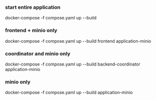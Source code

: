### start entire application
docker-compose -f compose.yaml up --build

### frontend + minio only
docker-compose -f compose.yaml up --build frontend application-minio

### coordinator and minio only
docker-compose -f compose.yaml up --build backend-coordinator application-minio

### minio only
docker-compose -f compose.yaml up --build application-minio
